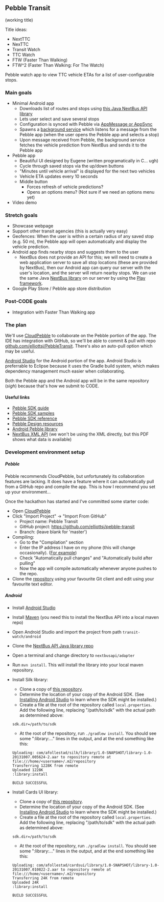 Pebble Transit
--------------
(working title)

Title ideas:

- NextTTC
- NexTTC
- Transit Watch
- TTC Watch
- FTW (Faster Than Walking)
- FTW^2 (Faster Than Walking: For The Watch)

Pebble watch app to view TTC vehicle ETAs for a list of user-configurable stops.

### Main goals

- Minimal Android app
    - Downloads list of routes and stops using [this Java NextBus API library](https://github.com/elliottsj/nextbusapi)
    - Lets user select and save several stops
    - Configuration is synced with Pebble via [AppMessage or AppSync](https://developer.getpebble.com/2/guides/app-phone-communication.html)
    - Spawns a [background service](http://developer.android.com/training/run-background-service/create-service.html) which listens for a message from the Pebble app (when the user opens the Pebble app and selects a stop)
    - Upon message received from Pebble, the background service fetches the vehicle prediction from NextBus and sends it to the Pebble app
- Pebble app
    - Beautiful UI designed by Eugene (written programatically in C... ugh)
    - Cycle through saved stops via the up/down buttons
    - "Minutes until vehicle arrival" is displayed for the next two vehicles
    - Vehicle ETA updates every 10 seconds
    - Middle button
        - Forces refresh of vehicle predictions?
        - Opens an options menu? (Not sure if we need an options menu yet)
- Video demo

### Stretch goals

- Showcase webpage
- Support other transit agencies (this is actually very easy)
- Geofences: When the user is within a certain radius of any saved stop (e.g. 50 m), the Pebble app will open automatically and display the vehicle prediction.
- Android app finds nearby stops and suggests them to the user
    - NextBus does not provide an API for this; we will need to create a web application server to save all stop locations (these are provided by NextBus), then our Android app can query our server with the user's location, and the server will return nearby stops. We can use the same Java [NextBus library](https://github.com/elliottsj/nextbusapi) on our server by using the [Play framework](http://www.playframework.com/).
- Google Play Store / Pebble app store distribution

### Post-CODE goals

- Integration with Faster Than Walking app

### The plan

We'll use [CloudPebble](https://cloudpebble.net) to collaborate on the Pebble portion of the app. The IDE has integration with GitHub, so we'll be able to commit & pull with repo [github.com/elliottsj/PebbleTransit](https://github.com/elliottsj/PebbleTransit). There's also an auto-pull option which may be useful.

[Android Studio](http://developer.android.com/sdk/installing/studio.html) for the Android portion of the app. Android Studio is preferrable to Eclipse because it uses the Gradle build system, which makes dependency management much easier when collaborating.

Both the Pebble app and the Android app will be in the same repository (*sigh*) because that's how we submit to CODE.

#### Useful links

- [Pebble SDK guide](https://developer.getpebble.com/2/)
- [Pebble SDK samples](https://github.com/pebble/pebble-sdk-examples)
- [Pebble SDK reference](https://developer.getpebble.com/2/api-reference/modules.html)
- [Pebble Design resources](https://developer.getpebble.com/2/design/)
- [Android Pebble library](https://developer.getpebble.com/2/mobile-app-guide/android-guide.html/)
- [NextBus XML API](https://github.com/elliottsj/nextbusapi/raw/master/nextbus-docs/NextBusXMLFeed.pdf) (we won't be using the XML directly, but this PDF shows what data is available)

### Development environment setup

##### Pebble

Pebble recommends CloudPebble, but unfortunately its collaboration features are lacking. It does have a feature where it can automatically pull from a GitHub repo and compile the app. This is how I recommend you set up your environment...

Once the hackathon has started and I've committed some starter code:

- Open [CloudPebble](https://cloudpebble.net/ide/)
- Click "Import Project" -> "Import From GitHub"
    - Project name: Pebble Transit
    - GitHub project: https://github.com/elliottsj/pebble-transit
    - Branch: (leave blank for 'master')
- Compiling:
    - Go to the "Compilation" section
    - Enter the IP address I have on my phone (this will change occasionally). ([For example](https://github.com/elliottsj/transit-watch/blob/master/images/pebble-dev.png))
    - Check "Automatically pull changes" and "Automatically build after pulling"
    - Now the app will compile automatically whenever anyone pushes to the repo.
- Clone the [repository](https://github.com/elliottsj/pebble-transit) using your favourite Git client and edit using your favourite text editor.

##### Android

- Install [Android Studio](http://developer.android.com/sdk/installing/studio.html)
- Install [Maven](http://maven.apache.org/download.cgi) (you need this to install the NextBus API into a local maven repo)
- Open Android Studio and import the project from path `transit-watch/android`
- Clone the [NextBus API Java library repo](https://github.com/elliottsj/nextbusapi)
- Open a terminal and change directory to `nextbusapi/adapter`
- Run `mvn install`. This will install the library into your local maven repository.
- Install Silk library:
    * Clone a copy of [this repository](https://github.com/afollestad/Silk).
    * Determine the location of your copy of the Android SDK. (See [Installing Android Studio](http://developer.android.com/sdk/installing/studio.html) to learn where the SDK might be installed.)
    * Create a file at the root of the repository called `local.properties`. Add the following line, replacing "/path/to/sdk" with the actual path as determined above:
    
    ```
    sdk.dir=/path/to/sdk
    ```
    * At the root of the repository, run `./gradlew install`. You should see some ":library:..." lines in the output, and at the end something like this:
    
    ```
    Uploading: com/afollestad/silk/library/1.0-SNAPSHOT/library-1.0-20131007.005624-2.aar to repository remote at file:///home/<username>/.m2/repository
    Transferring 1228K from remote
    Uploaded 1228K
    :library:install
    
    BUILD SUCCESSFUL
    ```
- Install Cards UI library:
    * Clone a copy of [this repository](https://github.com/afollestad/Cards-UI).
    * Determine the location of your copy of the Android SDK. (See [Installing Android Studio](http://developer.android.com/sdk/installing/studio.html) to learn where the SDK might be installed.)
    * Create a file at the root of the repository called `local.properties`. Add the following line, replacing "/path/to/sdk" with the actual path as determined above:
    
    ```
    sdk.dir=/path/to/sdk
    ```
    * At the root of the repository, run `./gradlew install`. You should see some ":library:..." lines in the output, and at the end something like this:
    
    ```
    Uploading: com/afollestad/cardsui/library/1.0-SNAPSHOT/library-1.0-20131007.010822-2.aar to repository remote at file:///home/<username>/.m2/repository
    Transferring 24K from remote
    Uploaded 24K
    :library:install
    
    BUILD SUCCESSFUL
    ```